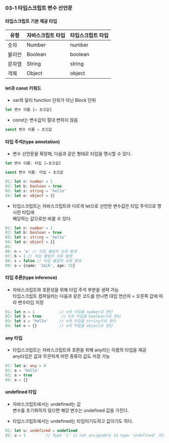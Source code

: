 
### 03-1 타입스크립트 변수 선언문


#### 타입스크립트 기본 제공 타입

유형 | 자바스크립트 타입 | 타입스크립트 타입
-----|-----------------|-----------------
숫자 | Number          |  number
불리언| Boolean        | boolean
문자열| String         | string
객체  | Object         | object


#### let과 const 키워드

- var와 달리 function 단위가 아닌 Block 단위 

```typeScript
let 변수 이름 [= 초깃값]
```

- const는 변수값이 절대 변하지 않음
```typeScript
const 변수 이름 = 초깃값
```



#### 타입 주석(type annotation)

- 변수 선언문을 확장해, 다음과 같은 형태로 타입을 명시할 수 있다.
```typeScript
let 변수 이름: 타입 [=초깃값]

const 변수 이름: 타입 = 초깃값 
```

```typeScript
01: let n: number = 1
02: let b: boolean = true
03: let s: string = 'hello'
04: let o: object = {}
```


- 타입스크립트는 자바스크립트와 다르게 let으로 선언한 변수값은 타입 주석으로 명시한 타입에  
  해당하는 값으로만 바꿀 수 있다.
  
```typeScript
01: let n: number = 1
02: let b: boolean = true
03: let s: string = 'hello'
04: let o: object = {}
05:
06: n = 'a' // 타입 불일치 오류 발생
07: b = 1 // 타입 불일치 오류 발생
08: s = false // 타입 불일치 오류 발생
09: o = {name: 'Jack', age: 32}
```



#### 타입 추론(type inference)

- 자바스크립트와 호환성을 위해 타입 주석 부분을 생략 가능  
  타입스크립트 컴파일러는 다음과 같은 코드를 만나면 대입 연산자 = 오른쪽 값에 따라 변수타입 지정
  
```typeScript
01: let n = 1           // n의 타입을 number로 판단
02: let b = true         // b의 타입을 boolean으로 판단
03: let s = 'hello'     // s의 타입을 string으로 판단
04: let o = {}          // o의 타입을 object로 판단 
```



#### any 타입

- 타입스크립트는 자바스크립트와 호환을 위해 any라는 이름의 타입을 제공  
  any타입은 값과 무관하게 어떤 종류의 값도 저장 가능

```typeScript
01: let a: any = 0
02: a = 'hello'
03: a = true
04: a = {}
```



#### undefined 타입

- 자바스크립트에서는 undefined는 값  
  변수를 초기화하지 않으면 해당 변수는 undefined 값을 가진다.
    
- 타입스크립트에서는 undefined는 타입이기도하고 값이기도 하다.

```typeScript
01: let u: undefined = undefined
02: u = 1         // Type '1' is not assignable to type 'undefined' 오류 발생
```

